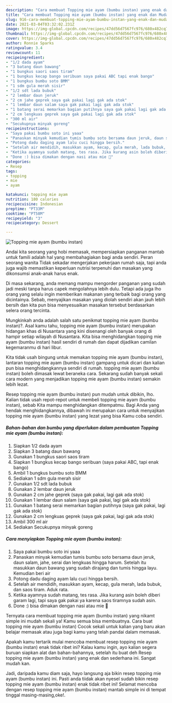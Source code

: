 ```yaml
---
description: "Cara membuat Topping mie ayam (bumbu instan) yang enak dan Mudah Dibuat"
title: "Cara membuat Topping mie ayam (bumbu instan) yang enak dan Mudah Dibuat"
slug: 916-cara-membuat-topping-mie-ayam-bumbu-instan-yang-enak-dan-mudah-dibuat
date: 2021-03-04T03:32:02.231Z
image: https://img-global.cpcdn.com/recipes/47dd56d7567fc976/680x482cq70/topping-mie-ayam-bumbu-instan-foto-resep-utama.jpg
thumbnail: https://img-global.cpcdn.com/recipes/47dd56d7567fc976/680x482cq70/topping-mie-ayam-bumbu-instan-foto-resep-utama.jpg
cover: https://img-global.cpcdn.com/recipes/47dd56d7567fc976/680x482cq70/topping-mie-ayam-bumbu-instan-foto-resep-utama.jpg
author: Ronnie Sparks
ratingvalue: 3.4
reviewcount: 11
recipeingredient:
- "1/2 dada ayam"
- "3 batang daun bawang"
- "1 bungkus saori saos tiram"
- "1 bungkus kecap bango seribuan saya pakai ABC tapi enak bango"
- "1 bungkus bumbu soto BMM"
- "1 sdm gula merah sisir"
- "1/2 sdt lada bubuk"
- "2 lembar daun jeruk"
- "2 cm jahe geprek saya gak pakai lagi gak ada stok"
- "1 lembar daun salam saya gak pakai lagi gak ada stok"
- "1 batang serai memarkan bagian putihnya saya gak pakai lagi gak ada stok"
- "2 cm lengkuas geprek saya gak pakai lagi gak ada stok"
- "300 ml air"
- "Secukupnya minyak goreng"
recipeinstructions:
- "Saya pakai bumbu soto ini yaaa"
- "Panaskan minyak kemudian tumis bumbu soto bersama daun jeruk, daun salam, jahe, serai dan lengkuas hingga harum. Setelah itu masukkan daun bawang yang sudah dirajang dan tumis hingga layu. Kemudian beri air"
- "Potong dadu daging ayam lalu cuci hingga bersih."
- "Setelah air mendidih, masukkan ayam, kecap, gula merah, lada bubuk, dan saos tiram. Aduk rata."
- "Ketika ayamnya sudah matang, tes rasa. Jika kurang asin boleh diberi garam lagi, tapi saya gak pakai ya karena saos tiramnya sudah asin."
- "Done :) bisa dimakan dengan nasi atau mie 🤗"
categories:
- Resep
tags:
- topping
- mie
- ayam

katakunci: topping mie ayam 
nutrition: 180 calories
recipecuisine: Indonesian
preptime: "PT33M"
cooktime: "PT58M"
recipeyield: "3"
recipecategory: Dessert

---
```



![Topping mie ayam (bumbu instan)](https://img-global.cpcdn.com/recipes/47dd56d7567fc976/680x482cq70/topping-mie-ayam-bumbu-instan-foto-resep-utama.jpg)

Andai kita seorang yang hobi memasak, mempersiapkan panganan mantab untuk famili adalah hal yang membahagiakan bagi anda sendiri. Peran seorang  wanita Tidak sekadar mengerjakan pekerjaan rumah saja, tapi anda juga wajib memastikan keperluan nutrisi terpenuhi dan masakan yang dikonsumsi anak-anak harus enak.

Di masa  sekarang, anda memang mampu mengorder panganan yang sudah jadi meski tanpa harus capek mengolahnya lebih dulu. Tetapi ada juga lho orang yang selalu ingin memberikan makanan yang terbaik bagi orang yang dicintainya. Sebab, menyajikan masakan yang diolah sendiri akan jauh lebih bersih dan kita pun bisa menyesuaikan masakan tersebut berdasarkan selera orang tercinta. 



Mungkinkah anda adalah salah satu penikmat topping mie ayam (bumbu instan)?. Asal kamu tahu, topping mie ayam (bumbu instan) merupakan hidangan khas di Nusantara yang kini disenangi oleh banyak orang di hampir setiap wilayah di Nusantara. Kita bisa menghidangkan topping mie ayam (bumbu instan) hasil sendiri di rumah dan dapat dijadikan camilan kegemaranmu di hari libur.

Kita tidak usah bingung untuk memakan topping mie ayam (bumbu instan), lantaran topping mie ayam (bumbu instan) gampang untuk dicari dan kalian pun bisa menghidangkannya sendiri di rumah. topping mie ayam (bumbu instan) boleh dimasak lewat beraneka cara. Sekarang sudah banyak sekali cara modern yang menjadikan topping mie ayam (bumbu instan) semakin lebih lezat.

Resep topping mie ayam (bumbu instan) pun mudah untuk dibikin, lho. Kalian tidak usah repot-repot untuk membeli topping mie ayam (bumbu instan), sebab Kita mampu menghidangkan ditempatmu. Bagi Anda yang hendak menghidangkannya, dibawah ini merupakan cara untuk menyajikan topping mie ayam (bumbu instan) yang lezat yang bisa Kamu coba sendiri.

<!--inarticleads1-->

##### Bahan-bahan dan bumbu yang diperlukan dalam pembuatan Topping mie ayam (bumbu instan):

1. Siapkan 1/2 dada ayam
1. Siapkan 3 batang daun bawang
1. Gunakan 1 bungkus saori saos tiram
1. Siapkan 1 bungkus kecap bango seribuan (saya pakai ABC, tapi enak bango)
1. Ambil 1 bungkus bumbu soto BMM
1. Sediakan 1 sdm gula merah sisir
1. Gunakan 1/2 sdt lada bubuk
1. Gunakan 2 lembar daun jeruk
1. Gunakan 2 cm jahe geprek (saya gak pakai, lagi gak ada stok)
1. Gunakan 1 lembar daun salam (saya gak pakai, lagi gak ada stok)
1. Gunakan 1 batang serai memarkan bagian putihnya (saya gak pakai, lagi gak ada stok)
1. Gunakan 2 cm lengkuas geprek (saya gak pakai, lagi gak ada stok)
1. Ambil 300 ml air
1. Sediakan Secukupnya minyak goreng




<!--inarticleads2-->

##### Cara menyiapkan Topping mie ayam (bumbu instan):

1. Saya pakai bumbu soto ini yaaa
1. Panaskan minyak kemudian tumis bumbu soto bersama daun jeruk, daun salam, jahe, serai dan lengkuas hingga harum. Setelah itu masukkan daun bawang yang sudah dirajang dan tumis hingga layu. Kemudian beri air
1. Potong dadu daging ayam lalu cuci hingga bersih.
1. Setelah air mendidih, masukkan ayam, kecap, gula merah, lada bubuk, dan saos tiram. Aduk rata.
1. Ketika ayamnya sudah matang, tes rasa. Jika kurang asin boleh diberi garam lagi, tapi saya gak pakai ya karena saos tiramnya sudah asin.
1. Done :) bisa dimakan dengan nasi atau mie 🤗




Ternyata cara membuat topping mie ayam (bumbu instan) yang nikamt simple ini mudah sekali ya! Kamu semua bisa membuatnya. Cara buat topping mie ayam (bumbu instan) Cocok sekali untuk kalian yang baru akan belajar memasak atau juga bagi kamu yang telah pandai dalam memasak.

Apakah kamu tertarik mulai mencoba membuat resep topping mie ayam (bumbu instan) enak tidak ribet ini? Kalau kamu ingin, ayo kalian segera buruan siapkan alat dan bahan-bahannya, setelah itu buat deh Resep topping mie ayam (bumbu instan) yang enak dan sederhana ini. Sangat mudah kan. 

Jadi, daripada kamu diam saja, hayo langsung aja bikin resep topping mie ayam (bumbu instan) ini. Pasti anda tiidak akan nyesel sudah bikin resep topping mie ayam (bumbu instan) enak tidak ribet ini! Selamat mencoba dengan resep topping mie ayam (bumbu instan) mantab simple ini di tempat tinggal masing-masing,oke!.

